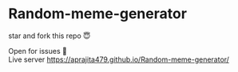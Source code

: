 # Random-meme-generator

star and fork this repo 😇   

Open for issues 🤗      
Live server https://aprajita479.github.io/Random-meme-generator/     
